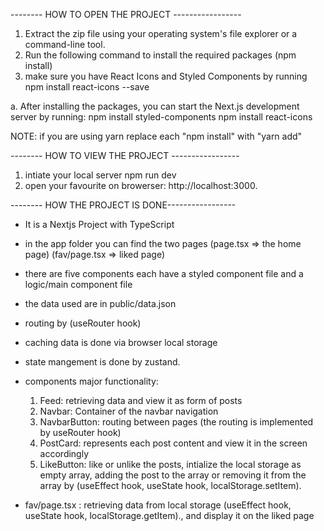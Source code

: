  -------- HOW TO OPEN THE PROJECT -----------------
 1. Extract the zip file using your operating system's file explorer or a command-line tool.
 2. Run the following command to install the required packages
 (npm install)
 3. make sure you have React Icons and Styled Components by running 
npm install react-icons --save

a. After installing the packages, you can start the Next.js development server by running:
npm install styled-components
npm install react-icons 

NOTE: if you are using yarn replace each "npm install" with "yarn add"


 -------- HOW TO VIEW THE PROJECT -----------------
1. intiate your local server npm run dev
2. open your favourite on browerser: http://localhost:3000.


 -------- HOW THE PROJECT IS DONE-----------------

- It is a Nextjs Project with TypeScript

- in the app folder you can find the two pages (page.tsx => the home page) (fav/page.tsx => liked page)

- there are five components each have a styled component file and a logic/main component file

- the data used are in public/data.json

- routing by (useRouter hook)

- caching data is done via browser local storage

- state mangement is done by zustand.

- components major functionality:
    1. Feed: retrieving data and view it as form of posts
    2. Navbar: Container of the navbar navigation
    3. NavbarButton: routing between pages (the routing is implemented by useRouter hook)
    4. PostCard: represents each post content and view it in the screen accordingly
    5. LikeButton: like or unlike the posts, intialize the local storage as empty array, adding the post to   the array or removing it from the array by (useEffect hook, useState hook, localStorage.setItem).

- fav/page.tsx : retrieving data from local storage (useEffect hook, useState hook, localStorage.getItem)., and display it on the liked page
